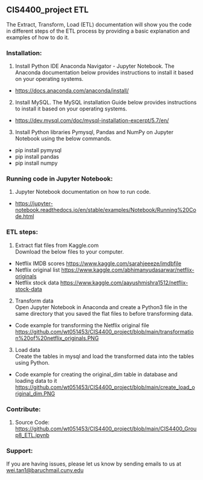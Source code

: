## CIS4400_project ETL

The Extract, Transform, Load (ETL) documentation will show you the code in different steps of the ETL process by providing a basic explanation and examples of how to do it.

### Installation:
1. Install Python IDE Anaconda Navigator - Jupyter Notebook. The Anaconda documentation below provides instructions to install it based on your operating systems.
- https://docs.anaconda.com/anaconda/install/
2. Install MySQL. The MySQL installation Guide below provides instructions to install it based on your operating systems.
- https://dev.mysql.com/doc/mysql-installation-excerpt/5.7/en/
3. Install Python libraries Pymysql, Pandas and NumPy on Jupyter Notebook using the below commands.
- pip install pymysql
- pip install pandas
- pip install numpy

### Running code in Jupyter Notebook:
1. Jupyter Notebook documentation on how to run code. 
- https://jupyter-notebook.readthedocs.io/en/stable/examples/Notebook/Running%20Code.html

### ETL steps:
1. Extract flat files from Kaggle.com <br>
Download the below files to your computer.
- Netflix IMDB scores https://www.kaggle.com/sarahjeeeze/imdbfile
- Netflix original list https://www.kaggle.com/abhimanyudasarwar/netflix-originals
- Netflix stock data https://www.kaggle.com/aayushmishra1512/netflix-stock-data

2. Transform data <br>
Open Jupyter Notebook in Anaconda and create a Python3 file in the same directory that you saved the flat files to before transforming data.
- Code example for transforming the Netflix original file 
https://github.com/wt051453/CIS4400_project/blob/main/transformation%20of%20netflix_originals.PNG

3. Load data <br>
Create the tables in mysql and load the transformed data into the tables using Python.
- Code example for creating the original_dim table in database and loading data to it 
https://github.com/wt051453/CIS4400_project/blob/main/create_load_original_dim.PNG

### Contribute:
1. Source Code: https://github.com/wt051453/CIS4400_project/blob/main/CIS4400_Group8_ETL.ipynb

### Support:
If you are having issues, please let us know by sending emails to us at wei.tan1@baruchmail.cuny.edu



